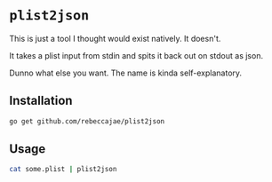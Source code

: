 # `plist2json`
This is just a tool I thought would exist natively. It doesn't.

It takes a plist input from stdin and spits it back out on stdout as json.

Dunno what else you want. The name is kinda self-explanatory.

## Installation
```bash
go get github.com/rebeccajae/plist2json
```

## Usage
```bash
cat some.plist | plist2json
```
